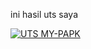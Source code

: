 ini hasil uts saya 

[![UTS MY-PAPK](https://res.cloudinary.com/marcomontalbano/image/upload/v1638343900/video_to_markdown/images/youtube--TzOl55n6JkE-c05b58ac6eb4c4700831b2b3070cd403.jpg)](https://youtu.be/TzOl55n6JkE "UTS MY-PAPK")